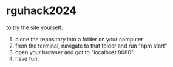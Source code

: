 # rguhack2024

to try the site yourself:
1. clone the repository into a folder on your computer
2. from the terminal, navigate to that folder and run "npm start"
3. open your browser and got to "localhost:8080"
4. have fun!